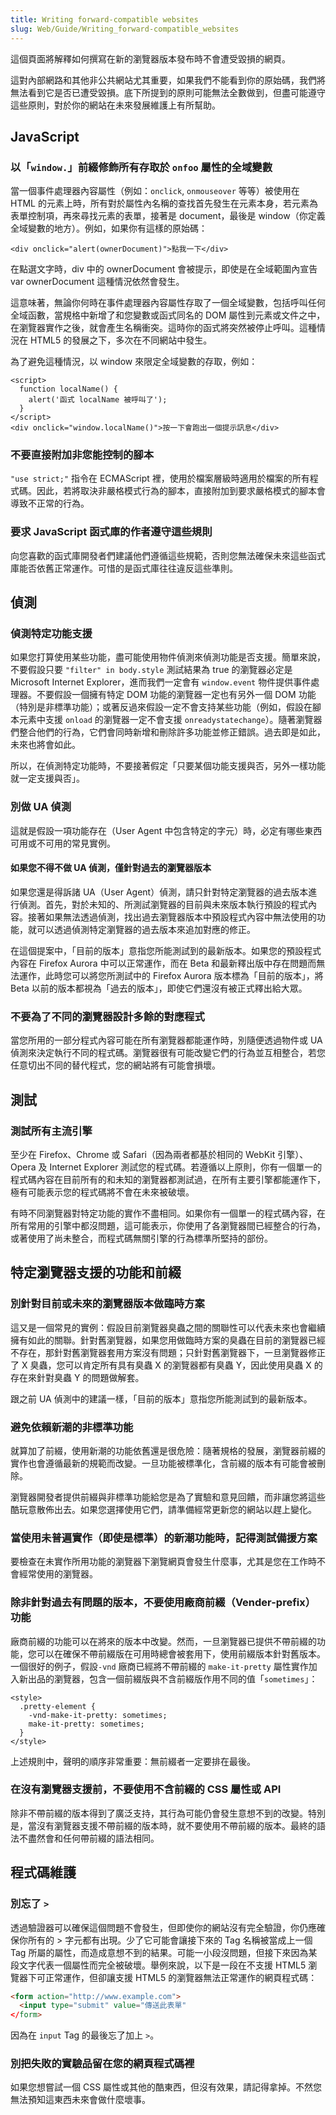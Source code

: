 ```yaml
---
title: Writing forward-compatible websites
slug: Web/Guide/Writing_forward-compatible_websites
---
```


這個頁面將解釋如何撰寫在新的瀏覽器版本發布時不會遭受毀損的網頁。

這對內部網路和其他非公共網站尤其重要，如果我們不能看到你的原始碼，我們將無法看到它是否已遭受毀損。底下所提到的原則可能無法全數做到，但盡可能遵守這些原則，對於你的網站在未來發展維護上有所幫助。

## JavaScript

### 以「`window.`」前綴修飾所有存取於 `onfoo` 屬性的全域變數

當一個事件處理器內容屬性（例如：`onclick`, `onmouseover` 等等）被使用在 HTML 的元素上時，所有對於屬性內名稱的查找首先發生在元素本身，若元素為表單控制項，再來尋找元素的表單，接著是 document，最後是 window（你定義全域變數的地方）。例如，如果你有這樣的原始碼：

```plain
<div onclick="alert(ownerDocument)">點我一下</div>
```

在點選文字時，div 中的 ownerDocument 會被提示，即使是在全域範圍內宣告 var ownerDocument 這種情況依然會發生。

這意味著，無論你何時在事件處理器內容屬性存取了一個全域變數，包括呼叫任何全域函數，當規格中新增了和您變數或函式同名的 DOM 屬性到元素或文件之中，在瀏覽器實作之後，就會產生名稱衝突。這時你的函式將突然被停止呼叫。這種情況在 HTML5 的發展之下，多次在不同網站中發生。

為了避免這種情況，以 window 來限定全域變數的存取，例如：

```plain
<script>
  function localName() {
    alert('函式 localName 被呼叫了');
  }
</script>
<div onclick="window.localName()">按一下會跑出一個提示訊息</div>
```

### 不要直接附加非您能控制的腳本

`"use strict;"` 指令在 ECMAScript 裡，使用於檔案層級時適用於檔案的所有程式碼。因此，若將取決非嚴格模式行為的腳本，直接附加到要求嚴格模式的腳本會導致不正常的行為。

### 要求 JavaScript 函式庫的作者遵守這些規則

向您喜歡的函式庫開發者們建議他們遵循這些規範，否則您無法確保未來這些函式庫能否依舊正常運作。可惜的是函式庫往往違反這些準則。

## 偵測

### 偵測特定功能支援

如果您打算使用某些功能，盡可能使用物件偵測來偵測功能是否支援。簡單來說，不要假設只要 `"filter" in body.style` 測試結果為 true 的瀏覽器必定是 Microsoft Internet Explorer，進而我們一定會有 `window.event` 物件提供事件處理器。不要假設一個擁有特定 DOM 功能的瀏覽器一定也有另外一個 DOM 功能（特別是非標準功能）；或著反過來假設一定不會支持某些功能（例如，假設在腳本元素中支援 `onload` 的瀏覽器一定不會支援 `onreadystatechange`）。隨著瀏覽器們整合他們的行為，它們會同時新增和刪除許多功能並修正錯誤。過去即是如此，未來也將會如此。

所以，在偵測特定功能時，不要接著假定「只要某個功能支援與否，另外一樣功能就一定支援與否」。

### 別做 UA 偵測

這就是假設一項功能存在（User Agent 中包含特定的字元）時，必定有哪些東西可用或不可用的常見實例。

#### 如果您不得不做 UA 偵測，僅針對過去的瀏覽器版本

如果您還是得訴諸 UA（User Agent）偵測，請只針對特定瀏覽器的過去版本進行偵測。首先，對於未知的、所測試瀏覽器的目前與未來版本執行預設的程式內容。接著如果無法透過偵測，找出過去瀏覽器版本中預設程式內容中無法使用的功能，就可以透過偵測特定瀏覽器的過去版本來追加對應的修正。

在這個提案中，「目前的版本」意指您所能測試到的最新版本。如果您的預設程式內容在 Firefox Aurora 中可以正常運作，而在 Beta 和最新釋出版中存在問題而無法運作，此時您可以將您所測試中的 Firefox Aurora 版本標為「目前的版本」，將 Beta 以前的版本都視為「過去的版本」，即使它們還沒有被正式釋出給大眾。

### 不要為了不同的瀏覽器設計多餘的對應程式

當您所用的一部分程式內容可能在所有瀏覽器都能運作時，別隨便透過物件或 UA 偵測來決定執行不同的程式碼。瀏覽器很有可能改變它們的行為並互相整合，若您任意切出不同的替代程式，您的網站將有可能會損壞。

## 測試

### 測試所有主流引擎

至少在 Firefox、Chrome 或 Safari（因為兩者都基於相同的 WebKit 引擎）、Opera 及 Internet Explorer 測試您的程式碼。若遵循以上原則，你有一個單一的程式碼內容在目前所有的和未知的瀏覽器都測試過，在所有主要引擎都能運作下，極有可能表示您的程式碼將不會在未來被破壞。

有時不同瀏覽器對特定功能的實作不盡相同。如果你有一個單一的程式碼內容，在所有常用的引擎中都沒問題，這可能表示，你使用了各瀏覽器間已經整合的行為，或著使用了尚未整合，而程式碼無關引擎的行為標準所堅持的部份。

## 特定瀏覽器支援的功能和前綴

### 別針對目前或未來的瀏覽器版本做臨時方案

這又是一個常見的實例：假設目前瀏覽器臭蟲之間的關聯性可以代表未來也會繼續擁有如此的關聯。針對舊瀏覽器，如果您用做臨時方案的臭蟲在目前的瀏覽器已經不存在，那針對舊瀏覽器套用方案沒有問題；只針對舊瀏覽器下，一旦瀏覽器修正了 X 臭蟲，您可以肯定所有具有臭蟲 X 的瀏覽器都有臭蟲 Y，因此使用臭蟲 X 的存在來針對臭蟲 Y 的問題做解套。

跟之前 UA 偵測中的建議一樣，「目前的版本」意指您所能測試到的最新版本。

### 避免依賴新潮的非標準功能

就算加了前綴，使用新潮的功能依舊還是很危險：隨著規格的發展，瀏覽器前綴的實作也會遵循最新的規範而改變。一旦功能被標準化，含前綴的版本有可能會被刪除。

瀏覽器開發者提供前綴與非標準功能給您是為了實驗和意見回饋，而非讓您將這些酷玩意散佈出去。如果您選擇使用它們，請準備經常更新您的網站以趕上變化。

### 當使用未普遍實作（即使是標準）的新潮功能時，記得測試備援方案

要檢查在未實作所用功能的瀏覽器下瀏覽網頁會發生什麼事，尤其是您在工作時不會經常使用的瀏覽器。

### 除非針對過去有問題的版本，不要使用廠商前綴（Vender-prefix）功能

廠商前綴的功能可以在將來的版本中改變。然而，一旦瀏覽器已提供不帶前綴的功能，您可以在確保不帶前綴版在可用時總會被套用下，使用前綴版本針對舊版本。一個很好的例子，假設`-vnd` 廠商已經將不帶前綴的 `make-it-pretty` 屬性實作加入新出品的瀏覽器，包含一個前綴版與不含前綴版作用不同的值「`sometimes`」：

```plain
<style>
  .pretty-element {
    -vnd-make-it-pretty: sometimes;
    make-it-pretty: sometimes;
  }
</style>
```

上述規則中，聲明的順序非常重要：無前綴者一定要排在最後。

### 在沒有瀏覽器支援前，不要使用不含前綴的 CSS 屬性或 API

除非不帶前綴的版本得到了廣泛支持，其行為可能仍會發生意想不到的改變。特別是，當沒有瀏覽器支援不帶前綴的版本時，就不要使用不帶前綴的版本。最終的語法不盡然會和任何帶前綴的語法相同。

## 程式碼維護

### 別忘了 `>`

透過驗證器可以確保這個問題不會發生，但即使你的網站沒有完全驗證，你仍應確保你所有的 > 字元都有出現。少了它可能會讓接下來的 Tag 名稱被當成上一個 Tag 所屬的屬性，而造成意想不到的結果。可能一小段沒問題，但接下來因為某段文字代表一個屬性而完全被破壞。舉例來說，以下是一段在不支援 HTML5 瀏覽器下可正常運作，但卻讓支援 HTML5 的瀏覽器無法正常運作的網頁程式碼：

```html
<form action="http://www.example.com">
  <input type="submit" value="傳送此表單"
</form>
```

因為在 `input` Tag 的最後忘了加上 `>`。

### 別把失敗的實驗品留在您的網頁程式碼裡

如果您想嘗試一個 CSS 屬性或其他的酷東西，但沒有效果，請記得拿掉。不然您無法預知這東西未來會做什麼壞事。
